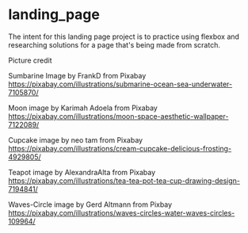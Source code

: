 # landing_page

The intent for this landing page project is to practice
using flexbox and researching solutions for a page
that's being made from scratch.

Picture credit

Sumbarine Image by FrankD from Pixabay
https://pixabay.com/illustrations/submarine-ocean-sea-underwater-7105870/

Moon image by Karimah Adoela from Pixabay
https://pixabay.com/illustrations/moon-space-aesthetic-wallpaper-7122089/

Cupcake image by neo tam from Pixabay
https://pixabay.com/illustrations/cream-cupcake-delicious-frosting-4929805/

Teapot image by AlexandraAlta from Pixabay
https://pixabay.com/illustrations/tea-tea-pot-tea-cup-drawing-design-7194841/

Waves-Circle image by Gerd Altmann from Pixbay
https://pixabay.com/illustrations/waves-circles-water-waves-circles-109964/
